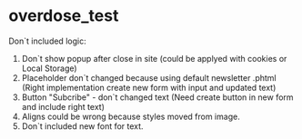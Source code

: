 # overdose_test
Don`t included logic:
1) Don`t show popup after close in site (could be applyed with cookies or Local Storage)
2) Placeholder don`t changed because using default newsletter .phtml (Right implementation create new form with input and updated text)
3) Button "Subcribe" - don`t changed text (Need create button in new form and include right text)
4) Aligns could be wrong because styles moved from image.
5) Don`t included new font for text.
